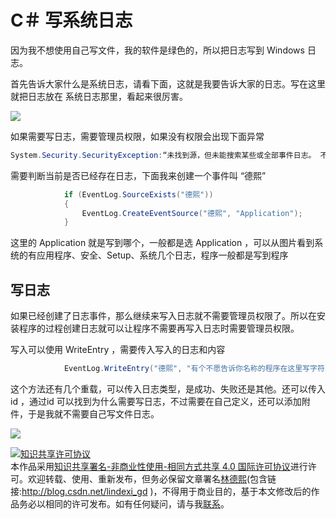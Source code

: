 # C＃ 写系统日志

因为我不想使用自己写文件，我的软件是绿色的，所以把日志写到 Windows 日志。

<!--more-->
<!-- CreateTime:2018/8/10 19:16:53 -->

<!-- csdn -->

<!-- 标签：wpf，WPF调试 -->

首先告诉大家什么是系统日志，请看下面，这就是我要告诉大家的日志。写在这里就把日志放在 系统日志那里，看起来很厉害。

![](http://image.acmx.xyz/34fdad35-5dfe-a75b-2b4b-8c5e313038e2%2F20181139593.jpg)

如果需要写日志，需要管理员权限，如果没有权限会出现下面异常

```csharp
System.Security.SecurityException:“未找到源，但未能搜索某些或全部事件日志。 不可访问的日志: Security
```

需要判断当前是否已经存在日志，下面我来创建一个事件叫 “德熙” 

```csharp
            if (EventLog.SourceExists("德熙"))
            {
                EventLog.CreateEventSource("德熙", "Application");
            }
```

这里的 Application 就是写到哪个，一般都是选 Application ，可以从图片看到系统的有应用程序、安全、Setup、系统几个日志，程序一般都是写到程序

## 写日志

如果已经创建了日志事件，那么继续来写入日志就不需要管理员权限了。所以在安装程序的过程创建日志就可以让程序不需要再写入日志时需要管理员权限。

写入可以使用 WriteEntry ，需要传入写入的日志和内容

```csharp
            EventLog.WriteEntry("德熙", "有个不愿告诉你名称的程序在这里写字符串");

```

这个方法还有几个重载，可以传入日志类型，是成功、失败还是其他。还可以传入 id ，通过id 可以找到为什么需要写日志，不过需要在自己定义，还可以添加附件，于是我就不需要自己写文件日志。

![](http://image.acmx.xyz/34fdad35-5dfe-a75b-2b4b-8c5e313038e2%2F201811310950.jpg)

<a rel="license" href="http://creativecommons.org/licenses/by-nc-sa/4.0/"><img alt="知识共享许可协议" style="border-width:0" src="https://licensebuttons.net/l/by-nc-sa/4.0/88x31.png" /></a><br />本作品采用<a rel="license" href="http://creativecommons.org/licenses/by-nc-sa/4.0/">知识共享署名-非商业性使用-相同方式共享 4.0 国际许可协议</a>进行许可。欢迎转载、使用、重新发布，但务必保留文章署名[林德熙](http://blog.csdn.net/lindexi_gd)(包含链接:http://blog.csdn.net/lindexi_gd )，不得用于商业目的，基于本文修改后的作品务必以相同的许可发布。如有任何疑问，请与我[联系](mailto:lindexi_gd@163.com)。